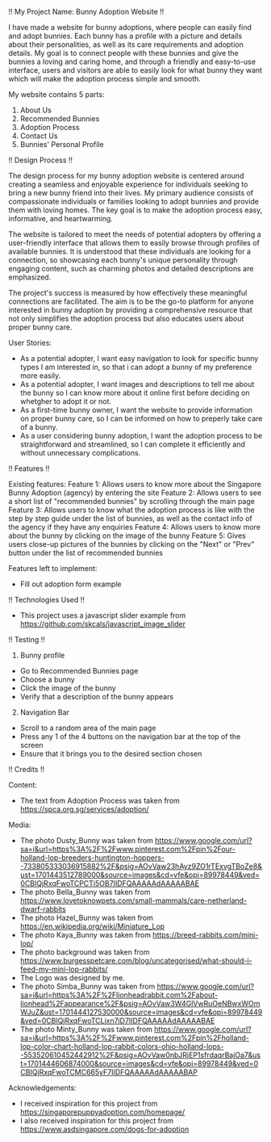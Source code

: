 !! My Project Name: Bunny Adoption Website !!

I have made a website for bunny adoptions, where people can easily find and adopt bunnies. Each bunny has a profile with a picture and details about their personalities, as well as its care requirements and adoption details. My goal is to connect people with these bunnies and give the bunnies a loving and caring home, and through a friendly and easy-to-use interface, users and visitors are able to easily look for what bunny they want which will make the adoption process simple and smooth.

My website contains 5 parts:
1. About Us
2. Recommended Bunnies
3. Adoption Process
4. Contact Us
5. Bunnies' Personal Profile


!! Design Process !!

The design process for my bunny adoption website is centered around creating a seamless and enjoyable experience for individuals seeking to bring a new bunny friend into their lives. My primary audience consists of compassionate individuals or families looking to adopt bunnies and provide them with loving homes. The key goal is to make the adoption process easy, informative, and heartwarming.

The website is tailored to meet the needs of potential adopters by offering a user-friendly interface that allows them to easily browse through profiles of available bunnies. It is understood that these individuals are looking for a connection, so showcasing each bunny's unique personality through engaging content, such as charming photos and detailed descriptions are emphasized.

The project's success is measured by how effectively these meaningful connections are facilitated. The aim is to be the go-to platform for anyone interested in bunny adoption by providing a comprehensive resource that not only simplifies the adoption process but also educates users about proper bunny care.

User Stories:
- As a potential adopter, I want easy navigation to look for specific bunny types I am interested in, so that i can adopt a bunny of my preference more easily.
- As a potential adopter, I want images and descriptions to tell me about the bunny so I can know more about it online first before deciding on whetgher to adopt it or not.
- As a first-time bunny owner, I want the website to provide information on proper bunny care, so I can be informed on how to preperly take care of a bunny.
- As a user considering bunny adoption, I want the adoption process to be straightforward and streamlined, so I can complete it efficiently and without unnecessary complications.


!! Features !!

Existing features:
Feature 1: Allows users to know more about the Singapore Bunny Adoption (agency) by entering the site
Feature 2: Allows users to see a short list of "recommended bunnies" by scrolling through the main page
Feature 3: Allows users to know what the adoption process is like with the step by step guide under the list of bunnies, as well as the contact info of the agency if they have any enquiries
Feature 4: Allows users to know more about the bunny by clicking on the image of the bunny
Feature 5: Gives users close-up pictures of the bunnies by clicking on the "Next" or "Prev" button under the list of recommended bunnies

Features left to implement:
- Fill out adoption form example


!! Technologies Used !!
- This project uses a javascript slider example from https://github.com/skcals/javascript_image_slider


!! Testing !!

1. Bunny profile
- Go to Recommended Bunnies page
- Choose a bunny
- Click the image of the bunny
- Verify that a description of the bunny appears

2. Navigation Bar 
- Scroll to a random area of the main page
- Press any 1 of the 4 buttons on the navigation bar at the top of the screen
- Ensure that it brings you to the desired section chosen

!! Credits !!

Content:
- The text from Adoption Process was taken from https://spca.org.sg/services/adoption/

Media:
- The photo Dusty_Bunny was taken from https://www.google.com/url?sa=i&url=https%3A%2F%2Fwww.pinterest.com%2Fpin%2Four-holland-lop-breeders-huntington-hoppers--733805333036915882%2F&psig=AOvVaw23hAyz9ZO1rTExvgTBoZe8&ust=1701443512789000&source=images&cd=vfe&opi=89978449&ved=0CBIQjRxqFwoTCPCTi5OB7IIDFQAAAAAdAAAAABAE
- The photo Bella_Bunny was taken from https://www.lovetoknowpets.com/small-mammals/care-netherland-dwarf-rabbits
- The photo Hazel_Bunny was taken from https://en.wikipedia.org/wiki/Miniature_Lop
- The photo Kaya_Bunny was taken from https://breed-rabbits.com/mini-lop/
- The photo background was taken from https://www.burgesspetcare.com/blog/uncategorised/what-should-i-feed-my-mini-lop-rabbits/
- The Logo was designed by me.
- The photo Simba_Bunny was taken from https://www.google.com/url?sa=i&url=https%3A%2F%2Flionheadrabbit.com%2Fabout-lionhead%2Fappearance%2F&psig=AOvVaw3W4GlVwRuOeNBwxWOmWJuZ&ust=1701444127530000&source=images&cd=vfe&opi=89978449&ved=0CBIQjRxqFwoTCLixn7iD7IIDFQAAAAAdAAAAABAE
- The photo Minty_Bunny was taken from https://www.google.com/url?sa=i&url=https%3A%2F%2Fwww.pinterest.com%2Fpin%2Fholland-lop-color-chart-holland-lop-rabbit-colors-ohio-holland-lops--553520610452442912%2F&psig=AOvVaw0nbJRjEP1sfrdaqrBajOa7&ust=1701444606874000&source=images&cd=vfe&opi=89978449&ved=0CBIQjRxqFwoTCMC665yF7IIDFQAAAAAdAAAAABAP

Acknowledgements:
- I received inspiration for this project from https://singaporepuppyadoption.com/homepage/
- I also received inspiration for this project from https://www.asdsingapore.com/dogs-for-adoption

